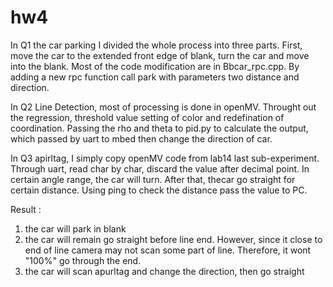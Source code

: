 # hw4
In Q1 the car parking I divided the whole process into three parts. First, move the car to the extended front edge of blank, turn the car and move into the blank. Most of the code modification are in Bbcar_rpc.cpp. By adding a new rpc function call park with parameters two distance and direction.

In Q2 Line Detection, most of processing is done in openMV. Throught out the regression, threshold value setting of color and redefination of coordination. Passing the rho and theta to pid.py to calculate the output, which passed by uart to mbed then change the direction of car.

In Q3 apirltag, I simply copy openMV code from lab14 last sub-experiment. Through uart, read char by char, discard the value after decimal point. In certain angle range, the car will turn. After that, thecar go straight for certain distance. Using ping to check the distance pass the value to PC.

Result :

1. the car will park in blank
2. the car will remain go straight before line end. However, since it close to end of line camera may not scan some part of line. Therefore, it wont "100%" go through the end.
3. the car will scan apurltag and change the direction, then go straight
